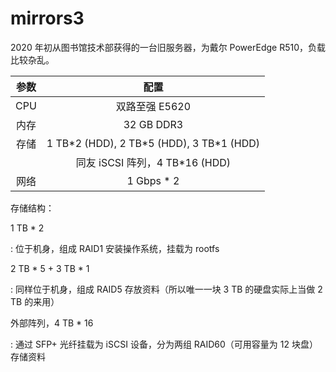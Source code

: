 # mirrors3

2020 年初从图书馆技术部获得的一台旧服务器，为戴尔 PowerEdge R510，负载比较杂乱。

| 参数 |           配置            |
| :--: | :-----------------------: |
| CPU  |      双路至强 E5620       |
| 内存 |        32 GB DDR3         |
| 存储 | 1 TB\*2 (HDD), 2 TB\*5 (HDD), 3 TB\*1 (HDD) |
|      | 同友 iSCSI 阵列，4 TB\*16 (HDD) |
| 网络 |       1 Gbps \* 2         |

存储结构：

1 TB \* 2

:   位于机身，组成 RAID1 安装操作系统，挂载为 rootfs

2 TB \* 5 + 3 TB \* 1

:   同样位于机身，组成 RAID5 存放资料（所以唯一一块 3 TB 的硬盘实际上当做 2 TB 的来用）

外部阵列，4 TB \* 16

:   通过 SFP+ 光纤挂载为 iSCSI 设备，分为两组 RAID60（可用容量为 12 块盘）存储资料
